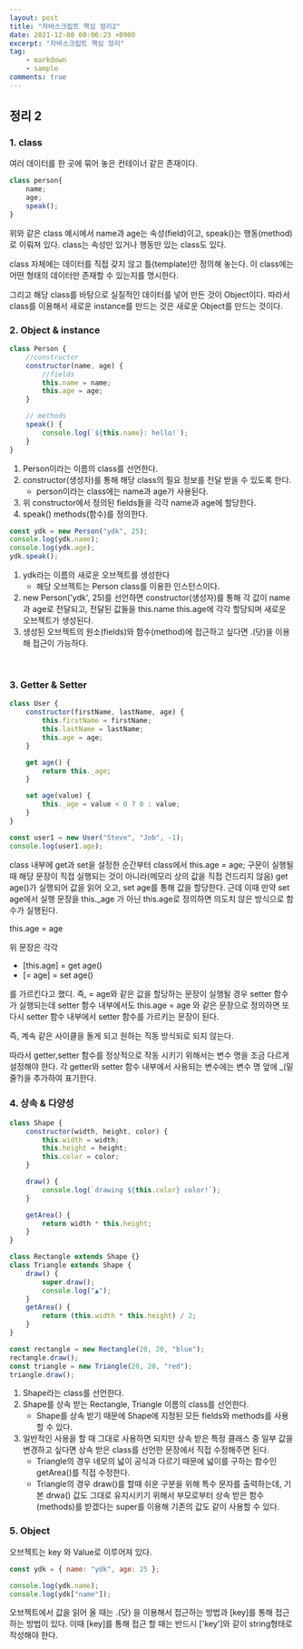 ```yaml
---
layout: post
title: "자바스크립트 핵심 정리2"
date: 2021-12-08 00:06:23 +0900
excerpt: "자바스크립트 핵심 정리"
tag:
    - markdown
    - sample
comments: true
---
```


## 정리 2

### 1. class

여러 데이터를 한 곳에 묶어 놓은 컨테이너 같은 존재이다.

```js
class person{
    name;
    age;
    speak();
}
```

위와 같은 class 예시에서 name과 age는 속성(field)이고, speak()는 행동(method)로 이뤄져 있다.
class는 속성만 있거나 행동만 있는 class도 있다.

class 자체에는 데이터를 직접 갖지 않고 틀(template)만 정의해 놓는다.
이 class에는 어떤 형태의 데이터만 존재할 수 있는지를 명시한다.

그리고 해당 class를 바탕으로 실질적인 데이터를 넣어 만든 것이 Object이다.
따라서 class를 이용해서 새로운 instance를 만드는 것은 새로운 Object를 만드는 것이다.

### 2. Object & instance

```js
class Person {
    //constructor
    constructor(name, age) {
        //fields
        this.name = name;
        this.age = age;
    }

    // methods
    speak() {
        console.log(`${this.name}: hello!`);
    }
}
```

1. Person이라는 이름의 class를 선언한다.
1. constructor(생성자)를 통해 해당 class의 필요 정보를 전달 받을 수 있도록 한다.
    - person이라는 class에는 name과 age가 사용된다.
1. 위 constructor에서 정의된 fields들을 각각 name과 age에 할당한다.
1. speak() methods(함수)를 정의한다.

```js
const ydk = new Person("ydk", 25);
console.log(ydk.name);
console.log(ydk.age);
ydk.speak();
```

1. ydk라는 이름의 새로운 오브젝트를 생성한다
    - 해당 오브젝트는 Person class를 이용한 인스턴스이다.
1. new Person('ydk', 25)를 선언하면 constructor(생성자)를 통해 각 값이 name과 age로 전달되고, 전달된 값들을 this.name this.age에 각각 할당되며 새로운 오브젝트가 생성된다.
1. 생성된 오브젝트의 원소(fields)와 함수(method)에 접근하고 싶다면 .(닷)을 이용해 접근이 가능하다.

<br>

### 3. Getter & Setter

```js
class User {
    constructor(firstName, lastName, age) {
        this.firstName = firstName;
        this.lastName = lastName;
        this.age = age;
    }

    get age() {
        return this._age;
    }

    set age(value) {
        this._age = value < 0 ? 0 : value;
    }
}

const user1 = new User("Steve", "Job", -1);
console.log(user1.age);
```

class 내부에 get과 set을 설정한 순간부터 class에서 this.age = age; 구문이 실행될 때 해당 문장이 직접 실행되는 것이 아니라(메모리 상의 값을 직접 건드리지 않음) get age()가 실행되어 값을 읽어 오고, set age를 통해 값을 할당한다.
근데 이때 만약 set age에서 실행 문장을 this.\_age 가 아닌 this.age로 정의하면 의도치 않은 방식으로 함수가 실행된다.

this.age = age

위 문장은 각각

-   [this.age] = get age()
-   [= age] = set age()

를 가르킨다고 했디. 즉, = age와 같은 값을 할당하는 문장이 실행될 경우 setter 함수가 실행되는데 setter 함수 내부에서도 this.age = age 와 같은 문장으로 정의하면 또 다시 setter 함수 내부에서 setter 함수를 가르키는 문장이 된다.

즉, 계속 같은 사이클을 돌게 되고 원하는 직동 방식되로 되지 않는다.

따라서 getter,setter 함수를 정상적으로 작동 시키기 위해서는 변수 명을 조금 다르게 설정해야 한다. 각 getter와 setter 함수 내부에서 사용되는 변수에는 변수 명 앞에 \_(밑줄?)을 추가하여 표기한다.

### 4. 상속 & 다양성

```js
class Shape {
    constructor(width, height, color) {
        this.width = width;
        this.height = height;
        this.color = color;
    }

    draw() {
        console.log(`drawing ${this.color} color!`);
    }

    getArea() {
        return width * this.height;
    }
}

class Rectangle extends Shape {}
class Triangle extends Shape {
    draw() {
        super.draw();
        console.log("▲");
    }
    getArea() {
        return (this.width * this.height) / 2;
    }
}

const rectangle = new Rectangle(20, 20, "blue");
rectangle.draw();
const triangle = new Triangle(20, 20, "red");
triangle.draw();
```

1. Shape라는 class를 선언한다.
1. Shape를 상속 받는 Rectangle, Triangle 이름의 class를 선언한다.
    - Shape를 상속 받기 때문에 Shape에 지정된 모든 fields와 methods를 사용할 수 있다.
1. 일반적인 사용을 할 때 그대로 사용하면 되지만 상속 받은 특정 클래스 중 일부 값을 변경하고 싶다면 상속 받은 class를 선언한 문장에서 직접 수정해주면 된다.
    - Triangle의 경우 네모의 넓이 공식과 다르기 때문에 넓이를 구하는 함수인 getArea()를 직접 수정한다.
    - Triangle의 경우 draw()를 할때 쉬운 구분을 위해 특수 문자를 출력하는데, 기본 drwa() 값도 그대로 유지시키기 위해서 부모로부터 상속 받은 함수(methods)를 받겠다는 super를 이용해 기존의 값도 같이 사용할 수 있다.

### 5. Object

오브젝트는 key 와 Value로 이루어져 있다.

```js
const ydk = { name: "ydk", age: 25 };

console.log(ydk.name);
console.log(ydk["name"]);
```

오브젝트에서 값을 읽어 올 때는 .(닷) 을 이용해서 접근하는 방법과 [key]를 통해 접근하는 방법이 있다. 이때 [key]를 통해 접근 할 때는 반드시 ['key']와 같이 string형태로 작성해야 한다.
